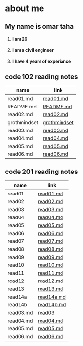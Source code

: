 # about me
## My name is omar taha
1. #### I am 26
2. #### I am a civil engineer
3. #### I have 4 years of experiance  
## code 102 reading notes
name|link 
-----|------
read01.md|[read01.md](https://omar11taha.github.io/reading-notes/102/read01)
README.md|[README.md](https://omar11taha.github.io/reading-notes/102/read02)
read02.md|[read02.md](https://omar11taha.github.io/reading-notes/102/read02)
grothmindset|[grothmindset](https://omar11taha.github.io/reading-notes/102/grothmindset)
read03.md | [read03.md](https://omar11taha.github.io/reading-notes/102/read03)
read04.md | [read04.md](https://omar11taha.github.io/reading-notes/102/read04)
read05.md |[read05.md](https://omar11taha.github.io/reading-notes/102/read05)
read06.md |[read06.md](https://omar11taha.github.io/reading-notes/102/read06)
## code 201 reading notes
name | link
-----|------
read01 | [read01.md]()
read02 | [read02.md]()
read03 | [read03.md]()
read04 | [read04.md]()
read05 | [read05.md]()
read06 | [read06.md]()
read07 | [read07.md]()
read08 | [read08.md]()
read09 | [read09.md]()
read10 | [read10.md]()
read11 | [read11.md]()
read12 | [read12.md]()
read13 | [read13.md]()
read14a | [read14a.md]()
read14b | [read14b.md]()
read03.md | [read03](https://omar11taha.github.io/reading-notes/read03)
read04.md | [read04.md](https://omar11taha.github.io/reading-notes/read04)
read05.md |[read05.md](https://omar11taha.github.io/reading-notes/read05)
read06.md |[read06.md](https://omar11taha.github.io/reading-notes/read06)

